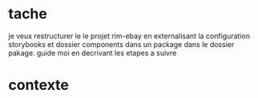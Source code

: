 # tache

je veux restructurer le le projet rim-ebay en externalisant la configuration storybooks et dossier components dans un package
dans le dossier pakage.
guide moi en decrivant les etapes a suivre

# contexte
